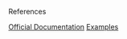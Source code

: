 References

[Official Documentation](https://www.tensorflow.org/api_docs/python/tf/contrib/factorization/KMeans)
[Examples](https://learningtensorflow.com/lesson6/)